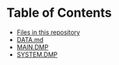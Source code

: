 # Table of Contents

- [Files in this repository](INDEX.md)
- [DATA.md](DATA.md)
- [MAIN.DMP](MAIN.md)
- [SYSTEM.DMP](SYSTEM.md)
